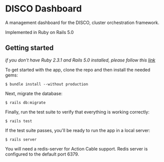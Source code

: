# DISCO Dashboard

A management dashboard for the DISCO, cluster orchestration framework.

Implemented in Ruby on Rails 5.0

## Getting started

*if you don't have Ruby 2.3.1 and Rails 5.0 installed, please follow this [link](Installation_guide.md)*

To get started with the app, clone the repo and then install the needed gems:

```
$ bundle install --without production
```

Next, migrate the database:

```
$ rails db:migrate
```

Finally, run the test suite to verify that everything is working correctly:

```
$ rails test
```

If the test suite passes, you'll be ready to run the app in a local server:

```
$ rails server
```

You will need a redis-server for Action Cable support.
Redis server is configured to the default port 6379.
